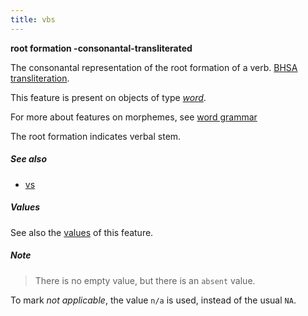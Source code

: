 ```yaml
---
title: vbs
---
```


**root formation -consonantal-transliterated**

The consonantal representation of the root formation of a verb.
[BHSA transliteration]({{tfd}}/Writing/Hebrew.html).

This feature is present on objects of type [*word*](otype.md).

For more about features on morphemes, see [word grammar](../wordgrammar.md)

The root formation indicates verbal stem.

##### See also

* [vs](vs.md)

##### Values

See also the
[values]({{tut}}/cookbook/featureValues.ipynb)
of this feature.

##### Note
> There is no empty value, but there is an `absent` value.

To mark *not applicable*, the value `n/a` is used, instead of the usual `NA`.

